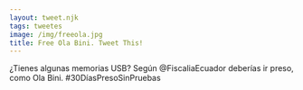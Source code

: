 ```yaml
---
layout: tweet.njk
tags: tweetes
image: /img/freeola.jpg
title: Free Ola Bini. Tweet This!
---
```

¿Tienes algunas memorias USB? Según @FiscaliaEcuador deberías ir preso, como Ola Bini. #30DíasPresoSinPruebas
